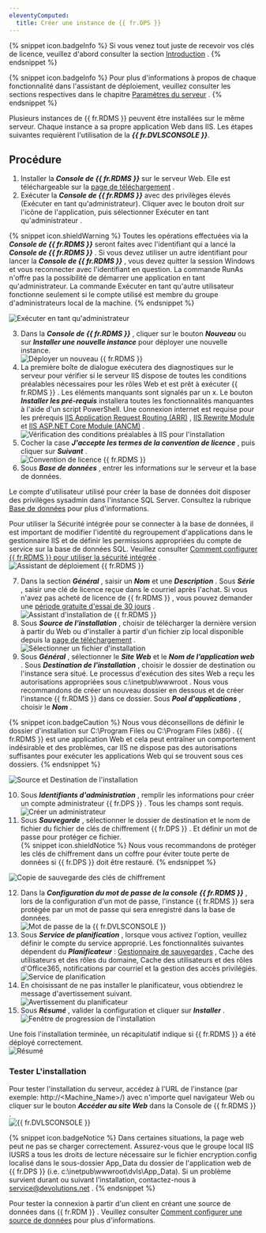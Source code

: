 ```yaml
---
eleventyComputed:
  title: Créer une instance de {{ fr.DPS }}
---
```

{% snippet icon.badgeInfo %} 
Si vous venez tout juste de recevoir vos clés de licence, veuillez d'abord consulter la section [Introduction](/fr/server/getting-started/) . 
{% endsnippet %}
 
{% snippet icon.badgeInfo %} 
Pour plus d'informations à propos de chaque fonctionnalité dans l'assistant de déploiement, veuillez consulter les sections respectives dans le chapitre [Paramètres du serveur](/fr/server/management/devolutions-server-console/devolutions-server-settings/general/) . 
{% endsnippet %}
 
Plusieurs instances de {{ fr.RDMS }} peuvent être installées sur le même serveur. Chaque instance a sa propre application Web dans IIS. Les étapes suivantes requièrent l'utilisation de la ***{{ fr.DVLSCONSOLE }}***.  

## Procédure 

1. Installer la ***Console de {{ fr.RDMS }}***  sur le serveur Web. Elle est téléchargeable sur la [page de téléchargement](https://server.devolutions.net/fr/home/download) . 
1. Exécuter la ***Console de {{ fr.RDMS }}*** avec des privilèges élevés (Exécuter en tant qu'administrateur). Cliquer avec le bouton droit sur l'icône de l'application, puis sélectionner Exécuter en tant qu'administrateur . 

{% snippet icon.shieldWarning %} 
Toutes les opérations effectuées via la ***Console de {{ fr.RDMS }}***  seront faites avec l'identifiant qui a lancé la ***Console de {{ fr.RDMS }}***  . Si vous devez utiliser un autre identifiant pour lancer la ***Console de {{ fr.RDMS }}***  , vous devez quitter la session Windows et vous reconnecter avec l'identifiant en question. La commande RunAs n'offre pas la possibilité de démarrer une application en tant qu'administrateur. La commande Exécuter en tant qu'autre utilisateur fonctionne seulement si le compte utilisé est membre du groupe d'administrateurs local de la machine. 
{% endsnippet %}
 
![Exécuter en tant qu'administrateur](/img/fr/server/ServerOp8139.png) 
 
3. Dans la ***Console de {{ fr.RDMS }}***  , cliquer sur le bouton ***Nouveau*** ou sur ***Installer une nouvelle instance*** pour déployer une nouvelle instance.  
![Déployer un nouveau {{ fr.RDMS }}](/img/fr/server/ServerOp8048.png) 
1. La première boîte de dialogue exécutera des diagnostiques sur le serveur pour vérifier si le serveur IIS dispose de toutes les conditions préalables nécessaires pour les rôles Web et est prêt à exécuter {{ fr.RDMS }} . Les éléments manquants sont signalés par un x. Le bouton ***Installer les pré-requis*** installera toutes les fonctionnalités manquantes à l'aide d'un script PowerShell. Une connexion internet est requise pour les prérequis [IIS Application Request Routing (ARR)](https://api.devolutions.net/redirection/f19f07f3-5ea4-436d-a3ba-4bb69d373321) , [IIS Rewrite Module](https://api.devolutions.net/redirection/3cb42413-5dfd-4b1b-bd20-4e5968274ed0) et [IIS ASP.NET Core Module (ANCM)](https://dotnet.microsoft.com/permalink/dotnetcore-current-windows-runtime-bundle-installer) .  
![Vérification des conditions préalables à IIS pour l'installation](/img/fr/server/ServerOp8049.png) 
1. Cocher la case ***J'accepte les termes de la convention de licence*** , puis cliquer sur ***Suivant*** .  
![Convention de licence {{ fr.RDMS }}](/img/fr/server/ServerOp8050.png) 
1. Sous ***Base de données*** , entrer les informations sur le serveur et la base de données.  

Le compte d'utilisateur utilisé pour créer la base de données doit disposer des privilèges sysadmin dans l'instance SQL Server. Consultez la rubrique [Base de données](/fr/server/management/devolutions-server-console/devolutions-server-settings/database/) pour plus d'informations.  

Pour utiliser la Sécurité intégrée pour se connecter à la base de données, il est important de modifier l'identité du regroupement d'applications dans le gestionnaire IIS et de définir les permissions appropriées du compte de service sur la base de données SQL. Veuillez consulter [Comment configurer {{ fr.RDMS }} pour utiliser la sécurité intégrée](/kb/devolutions-server/how-to-articles/configure-server-use-integrated-security/) .  
![Assistant de déploiement {{ fr.RDMS }}](/img/fr/server/ServerOp8054.png) 

7. Dans la section ***Général*** , saisir un ***Nom*** et une ***Description*** . Sous ***Série*** , saisir une clé de licence reçue dans le courriel après l'achat. Si vous n'avez pas acheté de licence de {{ fr.RDMS }} , vous pouvez demander une [période gratuite d'essai de 30 jours](https://server.devolutions.net/fr/trial) .  
![Assistant d'installation de {{ fr.RDMS }}](/img/fr/server/ServerOp8051.png) 
1. Sous ***Source de l'installation*** , choisir de télécharger la dernière version à partir du Web ou d'installer à partir d'un fichier zip local disponible depuis la [page de téléchargement](https://server.devolutions.net/fr/home/download) .  
![Sélectionner un fichier d'installation](/img/fr/server/ServerOp4017.png) 
1. Sous ***Général*** , sélectionner le ***Site Web*** et le ***Nom de l'application web*** . Sous ***Destination de l'installation*** , choisir le dossier de destination ou l'instance sera situé. Le processus d'exécution des sites Web a reçu les autorisations appropriées sous c:\inetpub\wwwroot . Nous vous recommandons de créer un nouveau dossier en dessous et de créer l'instance {{ fr.RDMS }} dans ce dossier. Sous ***Pool d'applications*** , choisir le ***Nom*** .  

{% snippet icon.badgeCaution %} 
Nous vous déconseillons de définir le dossier d'installation sur C:\Program Files ou C:\Program Files (x86) . {{ fr.RDMS }} est une application Web et cela peut entraîner un comportement indésirable et des problèmes, car IIS ne dispose pas des autorisations suffisantes pour exécuter les applications Web qui se trouvent sous ces dossiers. 
{% endsnippet %} 
 
![Source et Destination de l'installation](/img/fr/server/ServerOp8053.png)  

10. Sous ***Identifiants d'administration*** , remplir les informations pour créer un compte administrateur {{ fr.DPS }} . Tous les champs sont requis.  
![Créer un administrateur](/img/fr/server/ServerOp4018.png) 
1. Sous ***Sauvegarde*** , sélectionner le dossier de destination et le nom de fichier du fichier de clés de chiffrement {{ fr.DPS }} . Et définir un mot de passe pour protéger ce fichier.  
{% snippet icon.shieldNotice %} 
Nous vous recommandons de protéger les clés de chiffrement dans un coffre pour éviter toute perte de données si {{ fr.DPS }} doit être restauré. 
{% endsnippet %}
 
![Copie de sauvegarde des clés de chiffrement](/img/fr/server/ServerOp4019.png)  

12. Dans la ***Configuration du mot de passe de la console*** ***{{ fr.RDMS }}*** , lors de la configuration d'un mot de passe, l'instance {{ fr.RDMS }} sera protégée par un mot de passe qui sera enregistré dans la base de données.  
![Mot de passe de la {{ fr.DVLSCONSOLE }}](/img/fr/server/ServerOp8138.png)  
1. Sous ***Service de planification*** , lorsque vous activez l'option, veuillez définir le compte du service approprié. Les fonctionnalités suivantes dépendent du ***Planificateur*** : [Gestionnaire de sauvegardes](/fr/server/web-interface/administration/backup/backup-manager/) , Cache des utilisateurs et des rôles du domaine, Cache des utilisateurs et des rôles d'Office365, notifications par courriel et la gestion des accès privilégiés.  
![Service de planification](/img/fr/server/ServerOp8055.png) 
1. En choisissant de ne pas installer le planificateur, vous obtiendrez le message d'avertissement suivant.  
![Avertissement du planificateur](/img/fr/server/ServerOp8056.png) 
1. Sous ***Résumé*** , valider la configuration et cliquer sur ***Installer*** .  
![Fenêtre de progression de l'installation](/img/fr/server/ServerOp8057.png)  

Une fois l'installation terminée, un récapitulatif indique si {{ fr.RDMS }} a été déployé correctement.  
![Résumé](/img/fr/server/ServerOp8059.png)  

### Tester L'installation 

Pour tester l'installation du serveur, accédez à l'URL de l'instance (par exemple: http<area>://<Machine_Name>/<InstanceName>) avec n'importe quel navigateur Web ou cliquer sur le bouton ***Accéder au site Web*** dans la Console de {{ fr.RDMS }} .  
![{{ fr.DVLSCONSOLE }}](/img/fr/server/ServerOp8060.png)  

{% snippet icon.badgeNotice %} 
Dans certaines situations, la page web peut ne pas se charger correctement. Assurez-vous que le groupe local IIS IUSRS a tous les droits de lecture nécessaire sur le fichier encryption.config localisé dans le sous-dossier App_Data du dossier de l'application web de {{ fr.DPS }} (i.e. c:\inetpub\wwwroot\dvls\App_Data). Si un problème survient durant ou suivant l'installation, contactez-nous à [service@devolutions.net](mailto:service@devolutions.net) . 
{% endsnippet %}
 
Pour tester la connexion à partir d'un client en créant une source de données dans {{ fr.RDM }} . Veuillez consulter [Comment configurer une source de données](/kb/devolutions-server/how-to-articles/configure-client-data-source/) pour plus d'informations. 

